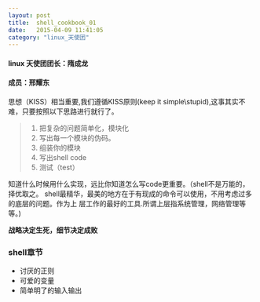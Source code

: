 ```yaml
---
layout: post
title:  shell_cookbook_01
date:   2015-04-09 11:41:05
category: "linux_天使团"
---
```


<h4 id="tagline">linux 天使团团长：隋成龙</h4>
<h4>成员：邢耀东</h4>
<p> 思想（KISS）相当重要,我们遵循KISS原则(keep it simple\stupid),这事其实不难，只要按照以下思路进行就行了。</p>
 
>1.  把复杂的问题简单化，模块化 
>2.  写出每一个模块的伪码。 
>3.  组装你的模块 
>4.  写出shell code 
>5.  测试（test）

<p>知道什么时候用什么实现，远比你知道怎么写code更重要。（shell不是万能的，择优取之。
shell最精华，最美的地方在于有现成的命令可以使用，不用考虑过多的底层的问题。作为上
层工作的最好的工具.所谓上层指系统管理，网络管理等等。)
</p>

<p><strong>战略决定生死，细节决定成败</strong></p>
<h3>shell章节</h3>

*	讨厌的正则
*	可爱的变量
*	简单明了的输入输出
